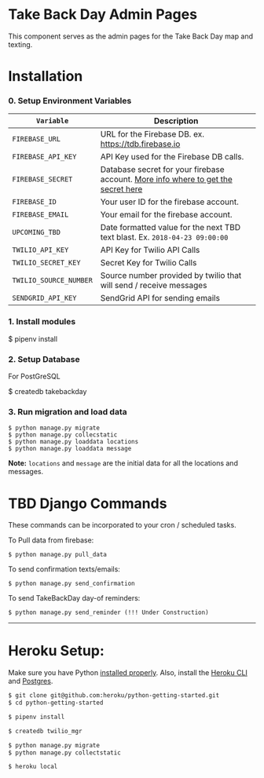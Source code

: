 # Take Back Day Admin Pages

This component serves as the admin pages for the Take Back Day map and texting.

# Installation

### 0. Setup Environment Variables

|`Variable`|Description|
| - |-- |
| `FIREBASE_URL` | URL for the Firebase DB. ex. https://tdb.firebase.io |
| `FIREBASE_API_KEY` | API Key used for the Firebase DB calls.|
| `FIREBASE_SECRET` | Database secret for your firebase account. [More info where to get the secret here](https://stackoverflow.com/a/39054425)|
| `FIREBASE_ID` | Your user ID for the firebase account.|
| `FIREBASE_EMAIL` | Your email for the firebase account.|
| `UPCOMING_TBD` | Date formatted value for the next TBD text blast. Ex. `2018-04-23 09:00:00` |
| `TWILIO_API_KEY` | API Key for Twilio API Calls|
| `TWILIO_SECRET_KEY` | Secret Key for Twilio Calls |
| `TWILIO_SOURCE_NUMBER` | Source number provided by twilio that will send / receive messages |
| `SENDGRID_API_KEY` | SendGrid API for sending emails |

### 1. Install modules

  $ pipenv install

### 2. Setup Database

For PostGreSQL

  $ createdb takebackday

### 3. Run migration and load data

    $ python manage.py migrate
    $ python manage.py collecstatic
    $ python manage.py loaddata locations
    $ python manage.py loaddata message


**Note:** `locations` and `message` are the initial data for all the locations and messages.

# TBD Django Commands

These commands can be incorporated to your cron / scheduled tasks.

To Pull data from firebase:

    $ python manage.py pull_data

To send confirmation texts/emails:

    $ python manage.py send_confirmation

To send TakeBackDay day-of reminders:

    $ python manage.py send_reminder (!!! Under Construction)


------

# Heroku Setup:

Make sure you have Python [installed properly](http://install.python-guide.org). Also, install the [Heroku CLI](https://devcenter.heroku.com/articles/heroku-cli) and [Postgres](https://devcenter.heroku.com/articles/heroku-postgresql#local-setup).

```sh
$ git clone git@github.com:heroku/python-getting-started.git
$ cd python-getting-started

$ pipenv install

$ createdb twilio_mgr

$ python manage.py migrate
$ python manage.py collectstatic

$ heroku local
```
